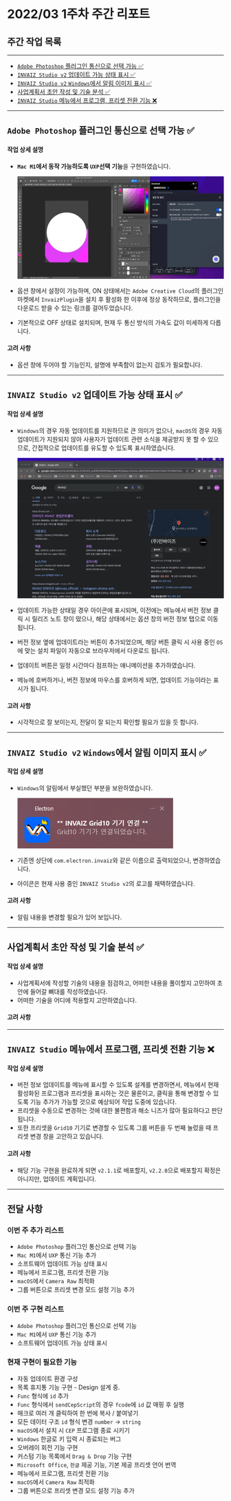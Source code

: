# 2022/03 1주차 주간 리포트

## 주간 작업 목록

---

- [`Adobe Photoshop` 플러그인 통신으로 선택 가능 ✅](#adobe-photoshop-플러그인-통신으로-선택-가능-)
- [`INVAIZ Studio v2` 업데이트 가능 상태 표시 ✅](#invaiz-studio-v2-업데이트-가능-상태-표시-)
- [`INVAIZ Studio v2` `Windows`에서 알림 이미지 표시 ✅](#invaiz-studio-v2-windows에서-알림-이미지-표시-)
- [사업계획서 초안 작성 및 기술 분석 ✅](#사업계획서-초안-작성-및-기술-분석-)
- [`INVAIZ Studio` 메뉴에서 프로그램, 프리셋 전환 기능 ❌](#invaiz-studio-메뉴에서-프로그램-프리셋-전환-기능-)

---

## `Adobe Photoshop` 플러그인 통신으로 선택 가능 ✅

#### 작업 상세 설명

- **`Mac M1`에서 동작 가능하도록 `UXP`선택 기능**을 구현하였습니다.

  ![UXP_플러그인_활성화](./assets/UXP_플러그인_활성화.gif)

- 옵션 창에서 설정이 가능하며, ON 상태에서는 `Adobe Creative Cloud`의 플러그인 마켓에서 `InvaizPlugin`을 설치 후 활성화 한 이후에 정상 동작하므로, 플러그인을 다운로드 받을 수 있는 링크를 걸어두었습니다.
- 기본적으로 OFF 상태로 설치되며, 현재 두 통신 방식의 가속도 값이 미세하게 다릅니다.

#### 고려 사항

- 옵션 창에 두어야 할 기능인지, 설명에 부족함이 없는지 검토가 필요합니다.

---

## `INVAIZ Studio v2` 업데이트 가능 상태 표시 ✅

#### 작업 상세 설명

- `Windows`의 경우 자동 업데이트를 지원하므로 큰 의미가 없으나, `macOS`의 경우 자동 업데이트가 지원되지 않아 사용자가 업데이트 관련 소식을 제공받지 못 할 수 있으므로, 간접적으로 업데이트를 유도할 수 있도록 표시하였습니다.

  ![업데이트_알림](./assets/업데이트_알림.gif)

- 업데이트 가능한 상태일 경우 아이콘에 표시되며, 이전에는 메뉴에서 버전 정보 클릭 시 릴리즈 노트 창이 떴으나, 해당 상태에서는 옵션 창의 버전 정보 탭으로 이동됩니다.
- 버전 정보 옆에 업데이트라는 버튼이 추가되었으며, 해당 버튼 클릭 시 사용 중인 `OS`에 맞는 설치 파일이 자동으로 브라우저에서 다운로드 됩니다.
- 업데이트 버튼은 일정 시간마다 점프하는 애니메이션을 추가하였습니다.
- 메뉴에 호버하거나, 버전 정보에 마우스를 호버하게 되면, 업데이트 가능이라는 표시가 됩니다.

#### 고려 사항

- 시각적으로 잘 보이는지, 전달이 잘 되는지 확인할 필요가 있을 듯 합니다.

---

## `INVAIZ Studio v2` `Windows`에서 알림 이미지 표시 ✅

#### 작업 상세 설명

- `Windows`의 알림에서 부실했던 부분을 보완하였습니다.

  ![Windows_알림](./assets/Windows_알림.png)

- 기존엔 상단에 `com.electron.invaiz`와 같은 이름으로 출력되었으나, 변경하였습니다.
- 아이콘은 현재 사용 중인 `INVAIZ Studio v2`의 로고를 채택하였습니다.

#### 고려 사항

- 알림 내용을 변경할 필요가 있어 보입니다.

---

## 사업계획서 초안 작성 및 기술 분석 ✅

#### 작업 상세 설명

- 사업계획서에 작성할 기술의 내용을 점검하고, 어떠한 내용을 풀이할지 고민하여 초안에 들어갈 뼈대를 작성하였습니다.
- 어떠한 기술을 어디에 적용할지 고안하였습니다.

#### 고려 사항

---

## `INVAIZ Studio` 메뉴에서 프로그램, 프리셋 전환 기능 ❌

#### 작업 상세 설명

- 버전 정보 업데이트를 메뉴에 표시할 수 있도록 설계를 변경하면서, 메뉴에서 현재 활성화된 프로그램과 프리셋을 표시하는 것은 물론이고, 클릭을 통해 변경할 수 있도록 기능 추가가 가능할 것으로 예상되어 작업 도중에 있습니다.
- 프리셋을 수동으로 변경하는 것에 대한 불편함과 해소 니즈가 많아 필요하다고 판단됩니다.
- 또한 프리셋을 `Grid10` 기기로 변경할 수 있도록 그룹 버튼을 두 번째 눌렀을 때 프리셋 변경 창을 고안하고 있습니다.

#### 고려 사항

- 해당 기능 구현을 완료하게 되면 `v2.1.1`로 배포할지, `v2.2.0`으로 배포할지 확정은 아니지만, 업데이트 계획입니다.

---

## 전달 사항

### 이번 주 추가 리스트

- `Adobe Photoshop` 플러그인 통신으로 선택 기능
- `Mac M1`에서 `UXP` 통신 기능 추가
- 소프트웨어 업데이트 가능 상태 표시
- 메뉴에서 프로그램, 프리셋 전환 기능
- `macOS`에서 `Camera Raw` 최적화
- 그룹 버튼으로 프리셋 변경 모드 설정 기능 추가

### 이번 주 구현 리스트

- `Adobe Photoshop` 플러그인 통신으로 선택 기능
- `Mac M1`에서 `UXP` 통신 기능 추가
- 소프트웨어 업데이트 가능 상태 표시

### 현재 구현이 필요한 기능

- 자동 업데이트 환경 구성
- 목록 휴지통 기능 구현 - Design 설계 중.
- `Func` 형식에 `id` 추가
- `Func` 형식에서 `sendCepScript`의 경우 `fcode`에 `id` 값 매핑 후 실행
- 매크로 여러 개 클릭하여 한 번에 복사 / 붙여넣기
- 모든 데이터 구조 `id` 형식 변경 `number` -> `string`
- `macOS`에서 설치 시 `CEP` 프로그램 종료 시키기
- `Windows` 한글로 키 입력 시 종료되는 버그
- 오버레이 회전 기능 구현
- 커스텀 기능 목록에서 `Drag & Drop` 기능 구현
- `Microsoft Office`, `한글` 제공 기능, 기본 제공 프리셋 언어 번역
- 메뉴에서 프로그램, 프리셋 전환 기능
- `macOS`에서 `Camera Raw` 최적화
- 그룹 버튼으로 프리셋 변경 모드 설정 기능 추가
